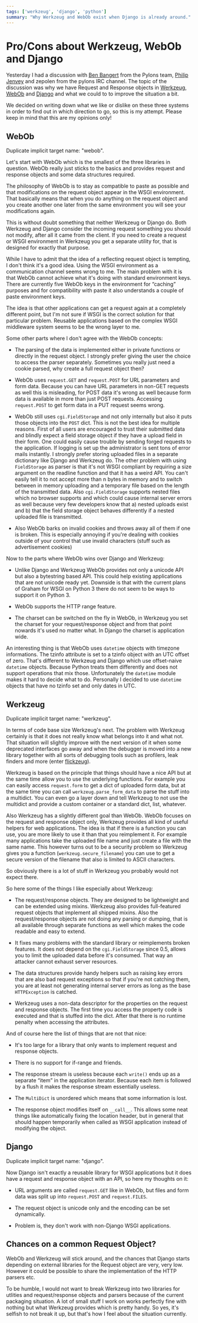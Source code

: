 ```yaml
---
tags: ['werkzeug', 'django', 'python']
summary: "Why Werkzeug and WebOb exist when Django is already around."
---
```


# Pro/Cons about Werkzeug, WebOb and Django

Yesterday I had a discussion with [Ben Bangert](http://twitter.com/benbangert) from the Pylons team, [Philip Jenvey](http://twitter.com/pjenvey) and zepolen from the pylons IRC channel.
The topic of the discussion was why we have Request and Response objects
in [Werkzeug](http://werkzeug.pocoo.org/), [WebOb](http://pythonpaste.org/webob/) and [Django](http://djangoproject.com/) and what we could to to improve the
situation a bit.

We decided on writing down what we like or dislike on these three
systems in order to find out in which direction to go, so this is my
attempt. Please keep in mind that this are my opinions only!

## WebOb

Duplicate implicit target name: "webob".

Let's start with WebOb which is the smallest of the three libraries in
question. WebOb really just sticks to the basics and provides request
and response objects and some data structures required.

The philosophy of WebOb is to stay as compatible to paste as possible
and that modifications on the request object appear in the WSGI
environment. That basically means that when you do anything on the
request object and you create another one later from the same
environment you will see your modifications again.

This is without doubt something that neither Werkzeug or Django do. Both
Werkzeug and Django consider the incoming request something you should
not modify, after all it came from the client. If you need to create a
request or WSGI environment in Werkzeug you get a separate utility for,
that is designed for exactly that purpose.

While I have to admit that the idea of a reflecting request object is
tempting, I don't think it's a good idea. Using the WSGI environment as
a communication channel seems wrong to me. The main problem with it is
that WebOb cannot achieve what it's doing with standard environment
keys. There are currently five WebOb keys in the environment for
“caching” purposes and for compatibility with paste it also understands
a couple of paste environment keys.

The idea is that other applications can get a request again at a
completely different point, but I'm not sure if WSGI is the correct
solution for that particular problem. Reusable applications based on the
complex WSGI middleware system seems to be the wrong layer to me.

Some other parts where I don't agree with the WebOb concepts:

- The parsing of the data is implemented either in private functions
or directly in the request object. I strongly prefer giving the user
the choice to access the parser separately. Sometimes you really just
need a cookie parsed, why create a full request object then?

- WebOb uses `request.GET` and `request.POST` for URL parameters and
form data. Because you can have URL parameters in non-GET requests as
well this is misleading, for POST data it's wrong as well because form
data is available in more than just POST requests. Accessing
`request.POST` to get form data in a PUT request seems wrong.

- WebOb still uses `cgi.FieldStorage` and not only internally but also
it puts those objects into the `POST` dict. This is not the best idea
for multiple reasons. First of all users are encouraged to trust their
submitted data and blindly expect a field storage object if they have
a upload field in their form. One could easily cause trouble by
sending forged requests to the application. If logging is set up the
administrator is sent tons of error mails instantly. I strongly prefer
storing uploaded files in a separate dictionary like Django and
Werkzeug do. The other problem with using `FieldStorage` as parser is
that it's not WSGI compliant by requiring a size argument on the
readline function and that it has a weird API. You can't easily tell
it to not accept more than n bytes in memory and to switch between in
memory uploading and a temporary file based on the length of the
transmitted data. Also `cgi.FieldStorage` supports nested files which
no browser supports and which could cause internal server errors as
well because very few developers know that a) nested uploads exist and
b) that the field storage object behaves differently if a nested
uploaded file is transmitted.

- Also WebOb barks on invalid cookies and throws away all of them if
one is broken. This is especially annoying if you're dealing with
cookies outside of your control that use invalid characters (stuff
such as advertisement cookies)

Now to the parts where WebOb wins over Django and Werkzeug:

- Unlike Django and Werkzeug WebOb provides not only a unicode API but
also a bytestring based API. This could help existing applications
that are not unicode ready yet. Downside is that with the current
plans of Graham for WSGI on Python 3 there do not seem to be ways to
support it on Python 3.

- WebOb supports the HTTP range feature.

- The charset can be switched on the fly in WebOb, in Werkzeug you set
the charset for your request/response object and from that point
nowards it's used no matter what. In Django the charset is application
wide.

An interesting thing is that WebOb uses `datetime` objects with timezone
informations. The tzinfo attribute is set to a tzinfo object with an UTC
offset of zero. That's different to Werkzeug and Django which use
offset-naive `datetime` objects. Because Python treats them differently
and does not support operations that mix those. Unfortunately the
`datetime` module makes it hard to decide what to do. Personally I
decided to use `datetime` objects that have no tzinfo set and only dates
in UTC.

## Werkzeug

Duplicate implicit target name: "werkzeug".

In terms of code base size Werkzeug's next. The problem with Werkzeug
certainly is that it does not really know what belongs into it and what
not. That situation will slightly improve with the next version of it
when some deprecated interfaces go away and when the debugger is moved
into a new library together with all sorts of debugging tools such as
profilers, leak finders and more (enter [flickzeug](http://dev.pocoo.org/projects/flickzeug/)).

Werkzeug is based on the principle that things should have a nice API
but at the same time allow you to use the underlying functions. For
example you can easily access `request.form` to get a dict of uploaded
form data, but at the same time you can call `werkzeug.parse_form_data`
to parse the stuff into a multidict. You can even go a layer down and
tell Werkzeug to not use the multidict and provide a custom container or
a standard dict, list, whatever.

Also Werkzeug has a slightly different goal than WebOb. WebOb focuses on
the request and response object only, Werkzeug provides all kind of
useful helpers for web applications. The idea is that if there is a
function you can use, you are more likely to use it than that you
reimplement it. For example many applications take the uploaded file
name and just create a file with the same name. This however turns out
to be a security problem so Werkzeug gives you a function
(`werkzeug.secure_filename`) you can use to get a secure version of the
filename that also is limited to ASCII characters.

So obviously there is a lot of stuff in Werkzeug you probably would not
expect there.

So here some of the things I like especially about Werkzeug:

- The request/response objects. They are designed to be lightweight
and can be extended using mixins. Werkzeug also provides full-featured
request objects that implement all shipped mixins. Also the
request/response objects are not doing any parsing or dumping, that is
all available through separate functions as well which makes the code
readable and easy to extend.

- It fixes many problems with the standard library or reimplements
broken features. It does not depend on the `cgi.FieldStorage` since
0.5, allows you to limit the uploaded data before it's consumed. That
way an attacker cannot exhaust server resources.

- The data structures provide handy helpers such as raising key errors
that are also bad request exceptions so that if you're not catching
them, you are at least not generating internal server errors as long
as the base `HTTPException` is catched.

- Werkzeug uses a non-data descriptor for the properties on the
request and response objects. The first time you access the property
code is executed and that is stuffed into the dict. After that there
is no runtime penalty when accessing the attributes.

And of course here the list of things that are not that nice:

- It's too large for a library that only wants to implement request
and response objects.

- There is no support for if-range and friends.

- The response stream is useless because each `write()` ends up as a
separate “item” in the application iterator. Because each item is
followed by a flush it makes the response stream essentially useless.

- The `MultiDict` is unordered which means that some information is
lost.

- The response object modifies itself on `__call__`. This allows some
neat things like automatically fixing the location header, but in
general that should happen temporarily when called as WSGI application
instead of modifying the object.

## Django

Duplicate implicit target name: "django".

Now Django isn't exactly a reusable library for WSGI applications but it
does have a request and response object with an API, so here my thoughts
on it:

- URL arguments are called `request.GET` like in WebOb, but files and
form data was split up into `request.POST` and `request.FILES`.

- The request object is unicode only and the encoding can be set
dynamically.

- Problem is, they don't work with non-Django WSGI applications.

## Chances on a common Request Object?

WebOb and Werkzeug will stick around, and the chances that Django starts
depending on external libraries for the Request object are very, very
low. However it could be possible to share the implementation of the
HTTP parsers etc.

To be humble, I would not want to break Werkzeug into two libraries for
utlities and request/response objects and parsers because of the current
packaging situation. A lot of small stuff I work on works perfectly fine
with nothing but what Werkzeug provides which is pretty handy. So yes,
it's selfish to not break it up, but that's how I feel about the
situation currently.
